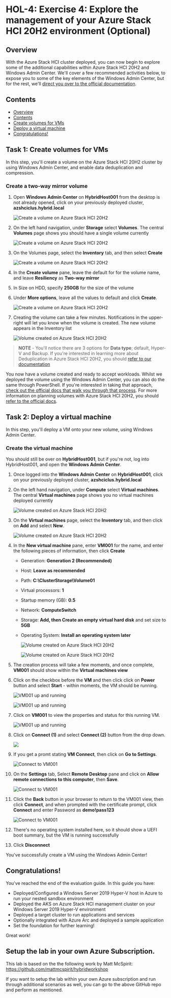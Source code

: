 HOL-4: Exercise 4: Explore the management of your Azure Stack HCI 20H2 environment (Optional)
==============
Overview
-----------
With the Azure Stack HCI cluster deployed, you can now begin to explore some of the additional capabilities within Azure Stack HCI 20H2 and Windows Admin Center. We'll cover a few recommended activities below, to expose you to some of the key elements of the Windows Admin Center, but for the rest, we'll [direct you over to the official documentation](https://docs.microsoft.com/en-us/azure-stack/hci/ "Azure Stack HCI 20H2 documentation").

Contents
-----------
- [Overview](#overview)
- [Contents](#contents)
- [Create volumes for VMs](#task-1-create-volumes-for-vms)
- [Deploy a virtual machine](#task-2-deploy-a-virtual-machine)
- [Congratulations!](#congratulations)


Task 1: Create volumes for VMs
-----------
In this step, you'll create a volume on the Azure Stack HCI 20H2 cluster by using Windows Admin Center, and enable data deduplication and compression.

### Create a two-way mirror volume ###

1. Open **Windows Admin Center** on **HybridHost001** from the desktop is not already opened, click on your previously deployed cluster, **azshciclus.hybrid.local**

    ![Create a volume on Azure Stack HCI 20H2](./media/1.png "Create a volume on Azure Stack HCI 20H2")
        
2. On the left hand navigation, under **Storage** select **Volumes**.  The central **Volumes** page shows you should have a single volume currently

    ![Create a volume on Azure Stack HCI 20H2](./media/totalvolumes.png "Create a volume on Azure Stack HCI 20H2")
    
4. On the Volumes page, select the **Inventory** tab, and then select **Create**

    ![Create a volume on Azure Stack HCI 20H2](./media/inventory.png "Create a volume on Azure Stack HCI 20H2")
    
6. In the **Create volume** pane, leave the default for for the volume name, and leave **Resiliency** as **Two-way mirror**
8. In Size on HDD, specify **250GB** for the size of the volume
9. Under **More options**, leave all the values to default and click **Create**.

    ![Create a volume on Azure Stack HCI 20H2](./media/volumev2.png "Create a volume on Azure Stack HCI 20H2")

8. Creating the volume can take a few minutes. Notifications in the upper-right will let you know when the volume is created. The new volume appears in the Inventory list

    ![Volume created on Azure Stack HCI 20H2](./media/volume1.png "Volume created on Azure Stack HCI 20H2")

 > **NOTE** - You'll notice there are 3 options for **Data type**; default, Hyper-V and Backup.  If you're interested in learning more about Deduplication in Azure Stack HCI 20H2, you should [refer to our documentation](https://docs.microsoft.com/en-us/windows-server/storage/data-deduplication/overview "Deduplication overview")

You now have a volume created and ready to accept workloads. Whilst we deployed the volume using the Windows Admin Center, you can also do the same through PowerShell. If you're interested in taking that approach, [check out the official docs that walk you through that process](https://docs.microsoft.com/en-us/azure-stack/hci/manage/create-volumes "Official documentation for creating volumes"). For more information on planning volumes with Azure Stack HCI 20H2, you should [refer to the official docs](https://docs.microsoft.com/en-us/azure-stack/hci/concepts/plan-volumes "Planning volumes for Azure Stack HCI 20H2").

Task 2: Deploy a virtual machine
-----------
In this step, you'll deploy a VM onto your new volume, using Windows Admin Center.

### Create the virtual machine ###
You should still be over on **HybridHost001**, but if you're not, log into HybridHost001, and open the **Windows Admin Center**.

1. Once logged into the **Windows Admin Center** on **HybridHost001**, click on your previously deployed cluster, **azshciclus.hybrid.local**

3. On the left hand navigation, under **Compute** select **Virtual machines**.  The central **Virtual machines** page shows you no virtual machines deployed currently
    
    ![Volume created on Azure Stack HCI 20H2](./media/vm1.png "Volume created on Azure Stack HCI 20H2")

4. On the **Virtual machines** page, select the **Inventory** tab, and then click on **Add** and select **New**.

    ![Volume created on Azure Stack HCI 20H2](./media/newvm.png "Volume created on Azure Stack HCI 20H2")

6. In the **New virtual machine** pane, enter **VM001** for the name, and enter the following pieces of information, then click **Create**

    * Generation: **Generation 2 (Recommended)**
    * Host: **Leave as recommended**
    * Path: **C:\ClusterStorage\Volume01**
    * Virtual processors: **1**
    * Startup memory (GB): **0.5**
    * Network: **ComputeSwitch**
    * Storage: **Add, then Create an empty virtual hard disk** and set size to **5GB**
    * Operating System: **Install an operating system later**

      ![Volume created on Azure Stack HCI 20H2](./media/vmdetails.png "Volume created on Azure Stack HCI 20H2")
      
      ![Volume created on Azure Stack HCI 20H2](./media/vmdetails2.png "Volume created on Azure Stack HCI 20H2")

5. The creation process will take a few moments, and once complete, **VM001** should show within the **Virtual machines view**

6. Click on the checkbox before the **VM** and then click click on **Power** button and select **Start** - within moments, the VM should be running.

    ![VM001 up and running](./media/vmstart.png "VM001 up and running")
    
    ![VM001 up and running](./media/vmstarted.png "VM001 up and running")

7. Click on **VM001** to view the properties and status for this running VM.

    ![VM001 up and running](./media/vmdash.png "VM001 up and running")

8. Click on **Connect (1)** and select **Connect (2)** button from the drop down.

    ![](./media/connect1.png)
    
1. If you get a promt stating **VM Connect**, then click on **Go to Settings**.

    ![Connect to VM001](./media/setting.png "Connect to VM001")

9. On the **Settings** tab, Select **Remote Desktop** pane and click on **Allow remote connections to this computer**, then **Save**.

     ![Connect to VM001](./media/rdo.png "Connect to VM001")
     
10. Click the **Back** button in your browser to return to the VM001 view, then click **Connect**, and when prompted with the certificate prompt, click **Connect** and enter Password as **demo!pass123**

      ![Connect to VM001](./media/rdp.png "Connect to VM001")
      
12. There's no operating system installed here, so it should show a UEFI boot summary, but the VM is running successfully

12. Click **Disconnect**

You've successfully create a VM using the Windows Admin Center!

Congratulations!
-----------
You've reached the end of the evaluation guide.  In this guide you have:

* Deployed/Configured a Windows Server 2019 Hyper-V host in Azure to run your nested sandbox environment
* Deployed the AKS on Azure Stack HCI management cluster on your Windows Server 2019 Hyper-V environment
* Deployed a target cluster to run applications and services
* Optionally integrated with Azure Arc and deployed a sample application
* Set the foundation for further learning!

Great work!

Setup the lab in your own Azure Subscription.
-------------

This lab is based on the the following work by Matt McSpirit: https://github.com/mattmcspirit/hybridworkshop

 

If you want to setup the lab within your own Azure subscription and run through additional scenarios as well, you can go to the above GitHub repo and perform as mentioned.
